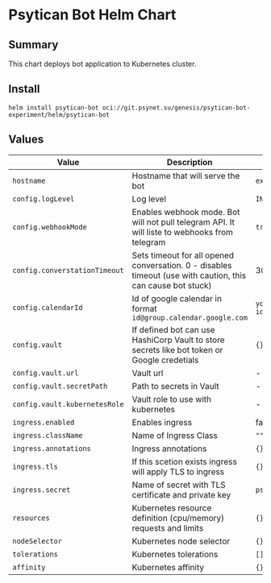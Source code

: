 # Psytican Bot Helm Chart

## Summary

This chart deploys bot application to Kubernetes cluster.

## Install

```
helm install psytican-bot oci://git.psynet.su/genesis/psytican-bot-experiment/helm/psytican-bot
```

## Values

| Value | Description | Default |
| --- | --- | --- |
| `hostname` | Hostname that will serve the bot | `example.com` |
| `config.logLevel` | Log level | `INFO` |
| `config.webhookMode` | Enables webhook mode. Bot will not pull telegram API. It will liste to webhooks from telegram | `true` |
| `config.converstationTimeout` | Sets timeout for all opened conversation. 0 - disables timeout (use with caution, this can cause bot stuck) | 300 |
| `config.calendarId` | Id of google calendar in format `id@group.calendar.google.com` | `your-google-calendar-id@group.calendar.google.com` |
| `config.vault` | If defined bot can use HashiCorp Vault to store secrets like bot token or Google credetials | `{}` |
| `config.vault.url` | Vault url | - |
| `config.vault.secretPath` | Path to secrets in Vault | - |
| `config.vault.kubernetesRole` | Vault role to use with kubernetes | - |
| `ingress.enabled` | Enables ingress | false |
| `ingress.className` | Name of Ingress Class | `""` |
| `ingress.annotations` | Ingress annotations | `{}` |
| `ingress.tls` | If this scetion exists ingress will apply TLS to ingress | `{}` |
| `ingress.secret` | Name of secret with TLS certificate and private key | `psytican-bot-tls` |
| `resources` | Kubernetes resource definition (cpu/memory) requests and limits | `{}` |
| `nodeSelector` | Kubernetes node selector | `{}` |
| `tolerations` | Kubernetes tolerations | `[]` |
| `affinity` | Kubernetes affinity | `{}` |
